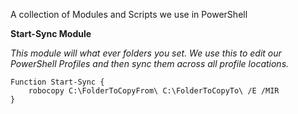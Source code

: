A collection of Modules and Scripts we use in PowerShell

**Start-Sync Module**

*This module will what ever folders you set. We use this to edit our PowerShell Profiles and then sync them across all profile locations.*

    Function Start-Sync {
        robocopy C:\FolderToCopyFrom\ C:\FolderToCopyTo\ /E /MIR
    }

